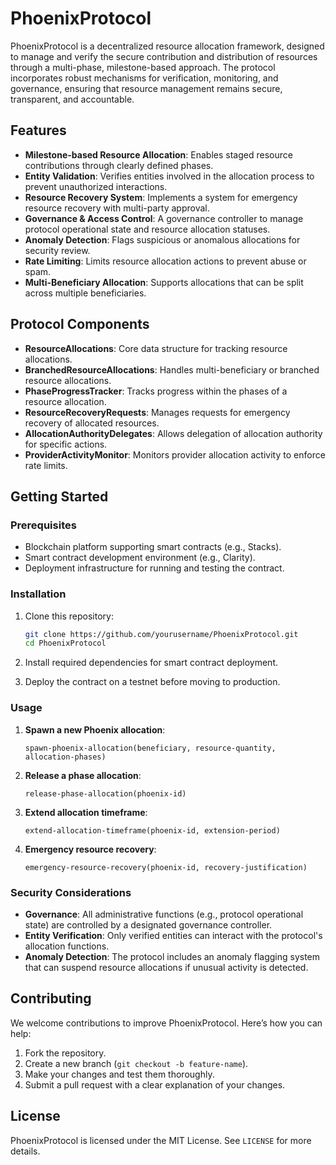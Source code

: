 # PhoenixProtocol

PhoenixProtocol is a decentralized resource allocation framework, designed to manage and verify the secure contribution and distribution of resources through a multi-phase, milestone-based approach. The protocol incorporates robust mechanisms for verification, monitoring, and governance, ensuring that resource management remains secure, transparent, and accountable.

## Features

- **Milestone-based Resource Allocation**: Enables staged resource contributions through clearly defined phases.
- **Entity Validation**: Verifies entities involved in the allocation process to prevent unauthorized interactions.
- **Resource Recovery System**: Implements a system for emergency resource recovery with multi-party approval.
- **Governance & Access Control**: A governance controller to manage protocol operational state and resource allocation statuses.
- **Anomaly Detection**: Flags suspicious or anomalous allocations for security review.
- **Rate Limiting**: Limits resource allocation actions to prevent abuse or spam.
- **Multi-Beneficiary Allocation**: Supports allocations that can be split across multiple beneficiaries.

## Protocol Components

- **ResourceAllocations**: Core data structure for tracking resource allocations.
- **BranchedResourceAllocations**: Handles multi-beneficiary or branched resource allocations.
- **PhaseProgressTracker**: Tracks progress within the phases of a resource allocation.
- **ResourceRecoveryRequests**: Manages requests for emergency recovery of allocated resources.
- **AllocationAuthorityDelegates**: Allows delegation of allocation authority for specific actions.
- **ProviderActivityMonitor**: Monitors provider allocation activity to enforce rate limits.

## Getting Started

### Prerequisites

- Blockchain platform supporting smart contracts (e.g., Stacks).
- Smart contract development environment (e.g., Clarity).
- Deployment infrastructure for running and testing the contract.

### Installation

1. Clone this repository:

    ```bash
    git clone https://github.com/yourusername/PhoenixProtocol.git
    cd PhoenixProtocol
    ```

2. Install required dependencies for smart contract deployment.

3. Deploy the contract on a testnet before moving to production.

### Usage

1. **Spawn a new Phoenix allocation**:

    ```clarity
    spawn-phoenix-allocation(beneficiary, resource-quantity, allocation-phases)
    ```

2. **Release a phase allocation**:

    ```clarity
    release-phase-allocation(phoenix-id)
    ```

3. **Extend allocation timeframe**:

    ```clarity
    extend-allocation-timeframe(phoenix-id, extension-period)
    ```

4. **Emergency resource recovery**:

    ```clarity
    emergency-resource-recovery(phoenix-id, recovery-justification)
    ```

### Security Considerations

- **Governance**: All administrative functions (e.g., protocol operational state) are controlled by a designated governance controller.
- **Entity Verification**: Only verified entities can interact with the protocol's allocation functions.
- **Anomaly Detection**: The protocol includes an anomaly flagging system that can suspend resource allocations if unusual activity is detected.

## Contributing

We welcome contributions to improve PhoenixProtocol. Here’s how you can help:

1. Fork the repository.
2. Create a new branch (`git checkout -b feature-name`).
3. Make your changes and test them thoroughly.
4. Submit a pull request with a clear explanation of your changes.

## License

PhoenixProtocol is licensed under the MIT License. See `LICENSE` for more details.

